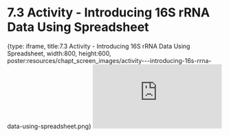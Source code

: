 # 7.3 Activity - Introducing 16S rRNA Data Using Spreadsheet
 
{type: iframe, title:7.3 Activity - Introducing 16S rRNA Data Using Spreadsheet, width:800, height:600, poster:resources/chapt_screen_images/activity---introducing-16s-rrna-data-using-spreadsheet.png}
![](https://sayumiyork.github.io/miniCURE-16S_Test/activity---introducing-16s-rrna-data-using-spreadsheet.html)
 

 
